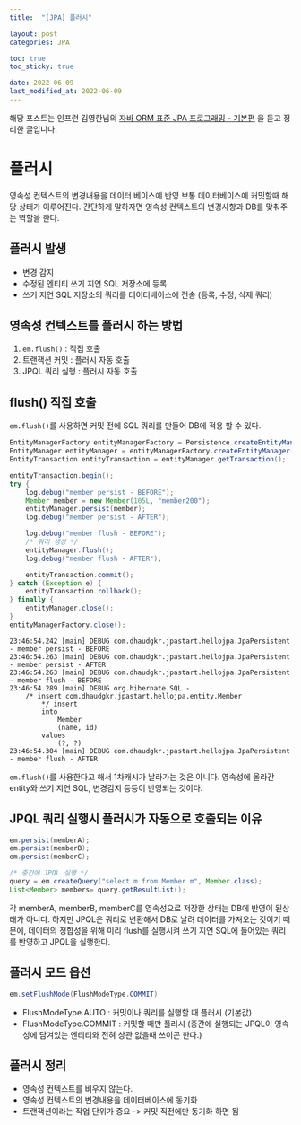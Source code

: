 ```yaml
---
title:  "[JPA] 플러시"

layout: post
categories: JPA

toc: true
toc_sticky: true

date: 2022-06-09
last_modified_at: 2022-06-09
---
```


해당 포스트는 인프런 김영한님의 [자바 ORM 표준 JPA 프로그래밍 - 기본편](https://www.inflearn.com/course/ORM-JPA-Basic/dashboard) 을 듣고 정리한 글입니다.

# 플러시

영속성 컨텍스트의 변경내용을 데이터 베이스에 반영 보통 데이터베이스에 커밋할때 해당 상태가 이루어진다.
간단하게 말하자면 영속성 컨텍스트의 변경사항과 DB를 맞춰주는 역할을 한다.

## 플러시 발생

- 변경 감지
- 수정된 엔티티 쓰기 지연 SQL 저장소에 등록
- 쓰기 지연 SQL 저장소의 쿼리를 데이터베이스에 전송 (등록, 수정, 삭제 쿼리)

## 영속성 컨텍스트를 플러시 하는 방법

1. `em.flush()` : 직접 호출
2. 트랜잭션 커밋 : 플러시 자동 호출
3. JPQL 쿼리 실행 : 플러시 자동 호출

## flush() 직접 호출

`em.flush()`를 사용하면 커밋 전에 SQL 쿼리를 만들어 DB에 적용 할 수 있다.

```java
EntityManagerFactory entityManagerFactory = Persistence.createEntityManagerFactory("hello");
EntityManager entityManager = entityManagerFactory.createEntityManager();
EntityTransaction entityTransaction = entityManager.getTransaction();

entityTransaction.begin();
try {
    log.debug("member persist - BEFORE");
    Member member = new Member(105L, "member200");
    entityManager.persist(member);
    log.debug("member persist - AFTER");

    log.debug("member flush - BEFORE");
    /* 쿼리 생성 */
    entityManager.flush();
    log.debug("member flush - AFTER");

    entityTransaction.commit();
} catch (Exception e) {
    entityTransaction.rollback();
} finally {
    entityManager.close();
}
entityManagerFactory.close();
```

```shell
23:46:54.242 [main] DEBUG com.dhaudgkr.jpastart.hellojpa.JpaPersistent - member persist - BEFORE
23:46:54.263 [main] DEBUG com.dhaudgkr.jpastart.hellojpa.JpaPersistent - member persist - AFTER
23:46:54.263 [main] DEBUG com.dhaudgkr.jpastart.hellojpa.JpaPersistent - member flush - BEFORE
23:46:54.289 [main] DEBUG org.hibernate.SQL -
    /* insert com.dhaudgkr.jpastart.hellojpa.entity.Member
        */ insert
        into
            Member
            (name, id)
        values
            (?, ?)
23:46:54.304 [main] DEBUG com.dhaudgkr.jpastart.hellojpa.JpaPersistent - member flush - AFTER
```

`em.flush()`를 사용한다고 해서 1차캐시가 날라가는 것은 아니다. 영속성에 올라간 entity와 쓰기 지연 SQL, 변경감지 등등이 반영되는 것이다.

## JPQL 쿼리 실행시 플러시가 자동으로 호출되는 이유

```java
em.persist(memberA);
em.persist(memberB);
em.persist(memberC);

/* 중간에 JPQL 실행 */
query = em.createQuery("select m from Member m", Member.class);
List<Member> members= query.getResultList();
```

각 memberA, memberB, memberC를 영속성으로 저장한 상태는 DB에 반영이 된상태가 아니다.
하지만 JPQL은 쿼리로 변환해서 DB로 날려 데이터를 가져오는 것이기 때문에, 데이터의 정합성을 위해 미리 flush를 실행시켜 쓰기 지연 SQL에 들어있는 쿼리를 반영하고 JPQL을 실행한다.

## 플러시 모드 옵션

```java
em.setFlushMode(FlushModeType.COMMIT)
```

- FlushModeType.AUTO : 커밋이나 쿼리를 실행할 때 플러시 (기본값)
- FlushModeType.COMMIT : 커밋할 때만 플러시 (중간에 실행되는 JPQL이 영속성에 담겨있는 엔티티와 전혀 상관 없을때 쓰이곤 한다.)

## 플러시 정리

- 영속성 컨텍스트를 비우지 않는다.
- 영속성 컨텍스트의 변경내용을 데이터베이스에 동기화
- 트랜잭션이라는 작업 단위가 중요 -> 커밋 직전에만 동기화 하면 됨
